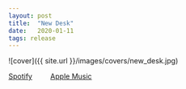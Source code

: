 ```yaml
---
layout: post
title:  "New Desk"
date:   2020-01-11
tags: release
---
```

![cover]({{ site.url }}/images/covers/new_desk.jpg)

<a href="https://open.spotify.com/album/1s9ZwZhM4XQvY2dbjQUrda?si=SSlpTWHGTrmjdUmFaPsaLQ"> Spotify</a>
&emsp;&emsp;
<a href="https://music.apple.com/us/album/new-desk-ep/1494504498"> Apple Music</a>

